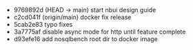 - 9769892d (HEAD -> main) start nbui design guide
- c2cd041f (origin/main) docker fix release
- 5cab2e83 typo fixes
- 3a7775af disable async mode for http until feature complete
- d93efe16 add nosqlbench root dir to docker image
